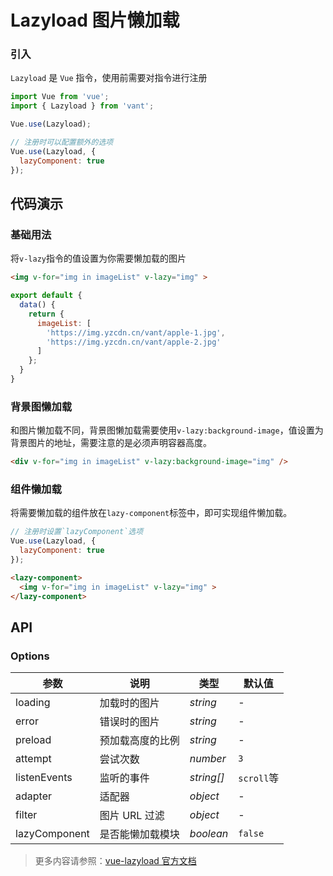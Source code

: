 # Lazyload 图片懒加载

### 引入

`Lazyload` 是 `Vue` 指令，使用前需要对指令进行注册

```js
import Vue from 'vue';
import { Lazyload } from 'vant';

Vue.use(Lazyload);

// 注册时可以配置额外的选项
Vue.use(Lazyload, {
  lazyComponent: true
});
```

## 代码演示

### 基础用法

将`v-lazy`指令的值设置为你需要懒加载的图片

```html
<img v-for="img in imageList" v-lazy="img" >
```

```js
export default {
  data() {
    return {
      imageList: [
        'https://img.yzcdn.cn/vant/apple-1.jpg',
        'https://img.yzcdn.cn/vant/apple-2.jpg'
      ]
    };
  }
}
```

### 背景图懒加载

和图片懒加载不同，背景图懒加载需要使用`v-lazy:background-image`，值设置为背景图片的地址，需要注意的是必须声明容器高度。

```html
<div v-for="img in imageList" v-lazy:background-image="img" />
```

### 组件懒加载

将需要懒加载的组件放在`lazy-component`标签中，即可实现组件懒加载。

```js
// 注册时设置`lazyComponent`选项
Vue.use(Lazyload, {
  lazyComponent: true
});
```

```html
<lazy-component>
  <img v-for="img in imageList" v-lazy="img" >
</lazy-component>
```

## API

### Options

| 参数 | 说明 | 类型 | 默认值 |
|------|------|------|------|
| loading | 加载时的图片 | *string* | - |
| error | 错误时的图片 | *string* | - |
| preload | 预加载高度的比例 | *string* | - |
| attempt | 尝试次数 | *number* | `3` |
| listenEvents | 监听的事件 | *string[]* | `scroll`等 |
| adapter | 适配器 | *object* | - |
| filter | 图片 URL 过滤 | *object* | - |
| lazyComponent | 是否能懒加载模块 | *boolean* | `false` |

> 更多内容请参照：[vue-lazyload 官方文档](https://github.com/hilongjw/vue-lazyload)
